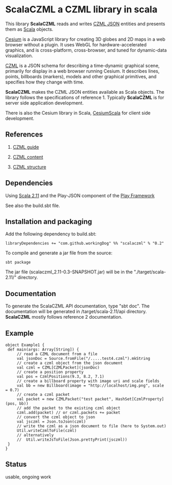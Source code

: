 # ScalaCZML a CZML library in scala 

This library **ScalaCZML** reads and writes [CZML JSON](https://github.com/AnalyticalGraphicsInc/czml-writer/wiki/CZML-Guide) entities and presents them as [Scala](http://www.scala-lang.org/) objects.

[Cesium](http://cesiumjs.org/) is a JavaScript library for creating 3D globes and 2D maps in a web browser without a plugin. 
It uses WebGL for hardware-accelerated graphics, and is cross-platform, cross-browser, 
and tuned for dynamic-data visualization. 

[CZML](https://github.com/AnalyticalGraphicsInc/czml-writer/wiki/CZML-Guide) is a JSON schema for describing a time-dynamic graphical scene, primarily for display in a web browser running Cesium.
It describes lines, points, billboards (markers), models and other graphical primitives, and specifies how they change with time.

**ScalaCZML** makes the CZML JSON entities available as Scala objects. The library follows the specifications of reference 1. 
Typically **ScalaCZML** is for server side application development.

There is also the Cesium library in Scala, [CesiumScala](https://github.com/workingDog/CesiumScala) for client side development.

## References
 
1) [CZML guide](https://github.com/AnalyticalGraphicsInc/czml-writer/wiki/CZML-Guide)

2) [CZML content](https://github.com/AnalyticalGraphicsInc/czml-writer/wiki/Packet)

3) [CZML structure](https://github.com/AnalyticalGraphicsInc/czml-writer/wiki/CZML-Structure)

## Dependencies

Using [Scala 2.11](http://www.scala-lang.org/) and the Play-JSON component 
of the [Play Framework](https://www.playframework.com/)

See also the build.sbt file.

## Installation and packaging

Add the following dependency to build.sbt:

    libraryDependencies += "com.github.workingDog" %% "scalaczml" % "0.2"

To compile and generate a jar file from the source:

    sbt package

The jar file (scalaczml_2.11-0.3-SNAPSHOT.jar) will be in the "./target/scala-2.11/" directory.

## Documentation

To generate the ScalaCZML API documentation, type "sbt doc". The documentation will be generated in 
/target/scala-2.11/api directory. **ScalaCZML** mostly follows reference 2 documentation. 

## Example

    object Example1 {
     def main(args: Array[String]) {
         // read a CZML document from a file
         val jsonDoc = Source.fromFile("/.....test4.czml").mkString
         // create a czml object from the json document
         val czml = CZML[CZMLPacket](jsonDoc)
         // create a position property
         val pos = CzmlPositions(9.3, 8.2, 7.1)
         // create a billboard property with image uri and scale fields
         val bb = new Billboard(image = "http://localhost/img.png", scale = 0.7)
         // create a czml packet
         val packet = new CZMLPacket("test packet", HashSet[CzmlProperty](pos, bb))
         // add the packet to the existing czml object
         czml.add(packet) // or czml.packets += packet
         // convert the czml object to json
         val jsczml = Json.toJson(czml)
         // write the czml as a json document to file (here to System.out)
         Util.writeCzmlToFile(czml)
         // alternatively
         //  Util.writeJsToFile(Json.prettyPrint(jsczml))
     }
    }
    
## Status

usable, ongoing work


